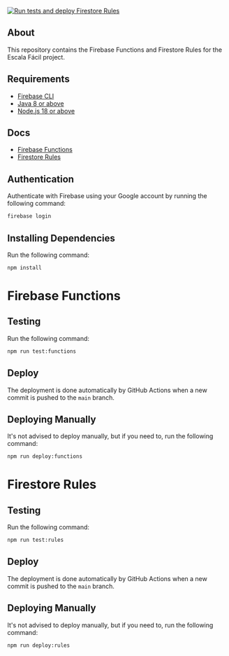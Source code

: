 [![Run tests and deploy Firestore Rules](https://github.com/EscalaFacil/admin/actions/workflows/workflow-merge.yml/badge.svg)](https://github.com/EscalaFacil/admin/actions/workflows/workflow-merge.yml)


## About
This repository contains the Firebase Functions and Firestore Rules for the Escala Fácil project.


## Requirements
- [Firebase CLI](https://firebase.google.com/docs/cli)
- [Java 8 or above](https://www.java.com/)
- [Node.js 18 or above](https://nodejs.org/)


## Docs
- [Firebase Functions](https://firebase.google.com/docs/functions/)
- [Firestore Rules](https://firebase.google.com/docs/rules)


## Authentication
Authenticate with Firebase using your Google account by running the following command:
```bash
firebase login
```


## Installing Dependencies
Run the following command:
```bash
npm install
``` 


# Firebase Functions

## Testing
Run the following command:
```bash
npm run test:functions
```

## Deploy
The deployment is done automatically by GitHub Actions when a new commit is pushed to the `main` branch.

## Deploying Manually
It's not advised to deploy manually, but if you need to, run the following command:
```bash
npm run deploy:functions
```


# Firestore Rules

## Testing
Run the following command:
```bash
npm run test:rules
```

## Deploy
The deployment is done automatically by GitHub Actions when a new commit is pushed to the `main` branch.

## Deploying Manually
It's not advised to deploy manually, but if you need to, run the following command:
```bash
npm run deploy:rules
```